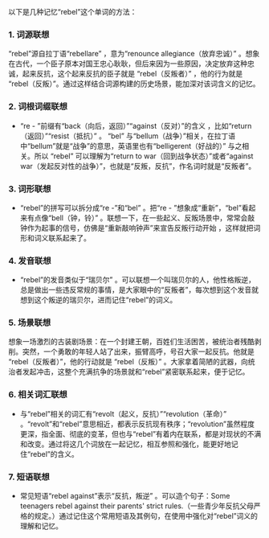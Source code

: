 以下是几种记忆“rebel”这个单词的方法：

### 1. 词源联想
“rebel”源自拉丁语“rebellare” ，意为“renounce allegiance（放弃忠诚）” 。想象在古代，一个臣子原本对国王忠心耿耿，但后来因为一些原因，决定放弃这种忠诚，起来反抗，这个起来反抗的臣子就是 “rebel（反叛者）” ，他的行为就是 “rebel（反叛）”。通过这样结合词源构建的历史场景，能加深对该词含义的记忆。

### 2. 词根词缀联想
 - “re - ”前缀有“back（向后，返回）”“against（反对）”的含义 ，比如“return（返回）”“resist（抵抗）” 。 “bel” 与“bellum（战争）”相关，在拉丁语中“bellum”就是“战争”的意思，英语里也有“belligerent（好战的）” 与之相关。所以 “rebel” 可以理解为“return to war（回到战争状态）”或者“against war（发起反对性的战争）”，也就是“反叛，反抗”，作名词时就是“反叛者”。

### 3. 词形联想
 - “rebel”的拼写可以拆分成“re -”和“bel” 。把“re - ”想象成“重新”，“bel”看起来有点像“bell（钟，铃）” 。联想一下，在一些起义、反叛场景中，常常会敲钟作为起事的信号，仿佛是“重新敲响钟声”来宣告反叛行动开始 ，这样就把词形和词义联系起来了。

### 4. 发音联想
 - “rebel”的发音类似于“瑞贝尔” 。可以联想一个叫瑞贝尔的人，他性格叛逆，总是做出一些违反常规的事情，是大家眼中的“反叛者”，每次想到这个发音就想到这个叛逆的瑞贝尔，进而记住“rebel”的词义。

### 5. 场景联想
想象一场激烈的古装剧场景：在一个封建王朝，百姓们生活困苦，被统治者残酷剥削。突然，一个勇敢的年轻人站了出来，振臂高呼，号召大家一起反抗。他就是 “rebel（反叛者）”，他的行动就是 “rebel（反叛）” 。大家拿着简陋的武器，向统治者发起冲击，这整个充满抗争的场景就和“rebel”紧密联系起来，便于记忆。

### 6. 相关词汇联想
 - 与“rebel”相关的词汇有“revolt（起义，反抗）”“revolution（革命）” 。“revolt”和“rebel”意思相近，都表示反抗现有秩序；“revolution”虽然程度更深，指全面、彻底的变革，但也与“rebel”有着内在联系，都是对现状的不满和改变。通过将这几个词放在一起记忆，相互参照和强化，能更好地记住“rebel”的含义。

### 7. 短语联想
 - 常见短语“rebel against”表示“反抗，叛逆” 。可以造个句子：Some teenagers rebel against their parents' strict rules.（一些青少年反抗父母严格的规定。）通过记住这个常用短语及其例句，在使用中强化对“rebel”词义的理解和记忆。 